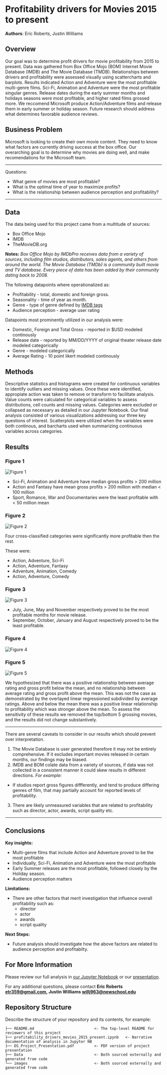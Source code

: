 # Profitability drivers for Movies 2015 to present

**Authors**: Eric Roberts, Justin Williams

## Overview

Our goal was to determine profit drivers for movie profitability from 2015 to present. Data was gathered from Box Office Mojo (BOM) Internet Movie Database (IMDB) and The Movie Database (TMDB). Relationships between drivers and profitability were assessed visually using scattercharts and barplots. Results indicated Action and Adventure were the most profitable multi-genre films. Sci-Fi, Animation and Adventure were the most profitable singular genres. Release dates during the early summer months and holidays seasons were most profitable, and higher rated films grossed more. We reccomend Microsoft produce Action/Adventure films and release them in early summer or holiday season. Future research should address what determines favorable audience reviews. 

## Business Problem

Microsoft is looking to create their own movie content. They need to know what factors are currently driving success at the box office. Our overarching goal is to determine why movies are doing well, and make recomendations for the Microsoft team.

***
Questions:
* What genre of movies are most profitable?
* What is the optimal time of year to maximize profits?
* What is the relationship between audience perception and profitability?
***

## Data

The data being used for this project came from a multitude of sources:
* Box Office Mojo
* IMDB
* TheMovieDB.org

__Notes:__ 
_Box Office Mojo by IMDbPro receives data from a variety of sources, including film studios, distributors, sales agents, and others from around the world._
_The Movie Database (TMDb) is a community built movie and TV database. Every piece of data has been added by their community dating back to 2008._

The following datapoints where operationalized as:

* Profitability - total, domestic and foreign gross. 
* Seasonality - time of year as month. 
* Genre - type of genre defined by [IMDB tags](https://help.imdb.com/article/contribution/titles/genres/GZDRMS6R742JRGAG#)
* Audience perception - average user rating

Datapoints most prominently utilized in our analysis were:
* Domestic, Foreign and Total Gross - reported in $USD modeled continously
* Release date - reported by MM/DD/YYYY of original theater release date modeled categorically
* Genre - modeled categorically
* Average Rating - 10 point likert modeled continously

## Methods

Descriptive statistics and histograms were created for continuous variables to identify outliers and missing values. Once these were identified, appropiate action was taken to remove or transform to facilitate analysis. Value counts were calculated for categorical variables to assess distributions, cell counts and missing values. Categories were excluded or collapsed as necessary as detailed in our Jupyter Notebook. Our final analysis consisted of various visualizations addressing our three key questions of interest. Scatterplots were utilized when the variables were both continous, and barcharts used when summarizing continuous variables across categories. 

## Results

### Figure 1
![Figure 1](./images/total_gross.png)

* Sci-Fi, Animation and Adventure have median gross profits > 200 million
* Action and Fantasy have mean gross profits > 200 million with median < 100 million
* Sport, Romance, War and Documentaries were the least profitable with < 50 million mean 

### Figure 2
![Figure 2](./images/multigenre_total_gross_restrict_years_tenObs.png)

Four cross-classified categories were significantly more profitable then the rest.

These were:
* Action, Adventure, Sci-Fi
* Action, Adventure, Fantasy
* Adventure, Animation, Comedy
* Action, Adventure, Comedy

### Figure 3
![Figure 3](./images/avg_profit_by_month_2015_to_present.png)

* July, June, May and November respectively proved to be the most profitable months for movie release.
* September, October, January and August respectively proved to be the least profitable. 

### Figure 4
![Figure 4](./images/avg_rating_vs_total_gross.png)
### Figure 5
![Figure 5](./images/avg_rating_vs_total_gross_no_outliers.png)

We hypothesized that there was a positive relationship between average rating and gross profit below the mean, and no relationship between average rating and gross profit above the mean. This was not the case as demonstrated by the overlayed linear regressioned subdivided by average ratings. Above and below the mean there was a positive linear relationship to profitability which was stronger above the mean. To assess the sensitivity of these results we removed the top/bottom 5 grossing movies, and the results did not change substantively.

***
There are several caveats to consider in our results which should prevent over interpretation. 
1. The Movie Database is user generated therefore it may not be entirely comprehensive. If it excludes important movies released in certain months, our findings may be biased. 
2. IMDB and BOM colate data from a variety of sources, if data was not collected in a consistent manner it could skew results in different directions. 
_For example:_
* If studios report gross figures diffferently, and tend to produce differing genres of film, that may partially account for reported levels of profitability.
3. There are likely unmeasured variables that are related to profitability such as director, actor, awards, script quality etc. 

***
## Conclusions

__Key insights:__
* Multi-genre films that include Action and Adventure proved to be the most profitable
* Individually, Sci-Fi, Animation and Adventure were the most profitable
* Early Summer releases are the most profitable, followed closely by the Holiday season.
* Audience perception matters

__Limitations:__
* There are other factors that merit investigation that influence overall profitability such as:
    - director
    - actor
    - awards
    - script quality

__Next Steps:__
* Future analysis should investigate how the above factors are related to audience perception and profitabilty. 

## For More Information

Please review our full analysis in [our Jupyter Notebook](./profitability_drivers_movies_2015_present.ipynb) or our [presentation](./Profitability_Drivers_of_Movies_2015_to_Present.pdf).

For any additional questions, please contact **Eric Roberts etr359@gmail.com, Justin Williams willj963@newschool.edu**

## Repository Structure

Describe the structure of your repository and its contents, for example:

```
├── README.md                           <- The top-level README for reviewers of this project
├── profitability_drivers_movies_2015_present.ipynb   <- Narrative documentation of analysis in Jupyter NB
├── DS_Project_Presentation.pdf         <- PDF version of project presentation
├── Data                                <- Both sourced externally and generated from code
└── images                              <- Both sourced externally and generated from code
```
